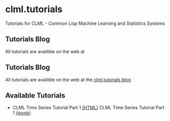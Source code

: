 # clml.tutorials
Tutorials for CLML - Common Lisp Machine Learning and Statistics Systems

## Tutorials Blog
All tutorials are availible on the web at 

## Tutorials Blog
All tutorials are availible on the web at the [clml.tutorials blog]( https://mmaul.github.io/clml.tutorials/)

## Available Tutorials
- CLML Time Series Tutorial Part 1 [(HTML)](https://mmaul.github.io/clml.tutorials//2015/08/08/CLML-Time-Series-Part-1.html) CLML Time Series Tutorial Part 1 [(ipynb)](https://github.com/mmaul/clml.tutorials/blob/master/CLML-Time-Series-Part-1.ipynb)
